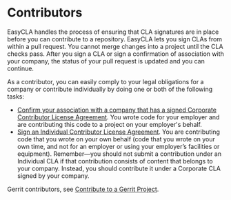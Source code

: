 # Contributors

EasyCLA handles the process of ensuring that CLA signatures are in place before you can contribute to a repository. EasyCLA lets you sign CLAs from within a pull request. You cannot merge changes into a project until the CLA checks pass. After you sign a CLA or sign a confirmation of association with your company, the status of your pull request is updated and you can continue.

As a contributor, you can easily comply to your legal obligations for a company or contribute individually by doing one or both of the following tasks:

* ​[Confirm your association with a company that has a signed Corporate Contributor License Agreement](contribute-to-a-corporate-github-project.md). You wrote code for your employer and are contributing this code to a project on your employer's behalf.
* ​[Sign an Individual Contributor License Agreement](sign-a-cla-as-an-individual-contributor-to-github.md). You are contributing code that you wrote on your own behalf \(code that you wrote on your own time, and not for an employer or using your employer’s facilities or equipment\). Remember—you should not submit a contribution under an Individual CLA if that contribution consists of content that belongs to your company. Instead, you should contribute it under a Corporate CLA signed by your company.

Gerrit contributors, see [Contribute to a Gerrit Project](contribute-to-a-corporate-gerrit-project.md).

